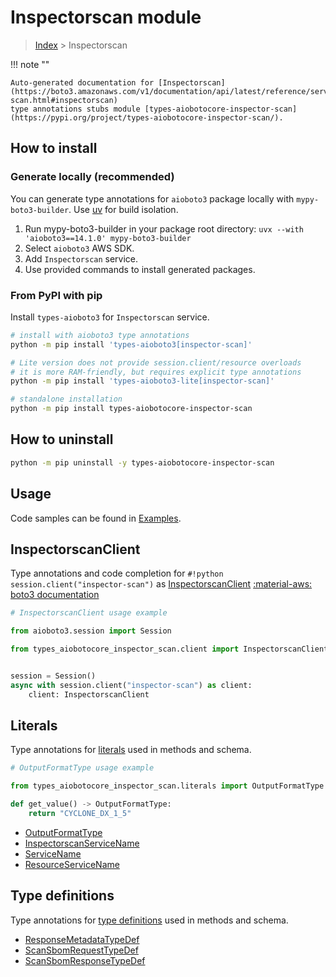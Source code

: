 # Inspectorscan module

> [Index](../README.md) > Inspectorscan


!!! note ""

    Auto-generated documentation for [Inspectorscan](https://boto3.amazonaws.com/v1/documentation/api/latest/reference/services/inspector-scan.html#inspectorscan)
    type annotations stubs module [types-aiobotocore-inspector-scan](https://pypi.org/project/types-aiobotocore-inspector-scan/).

## How to install

### Generate locally (recommended)

You can generate type annotations for `aioboto3` package locally with `mypy-boto3-builder`.
Use [uv](https://docs.astral.sh/uv/getting-started/installation/) for build isolation.

1. Run mypy-boto3-builder in your package root directory: `uvx --with 'aioboto3==14.1.0' mypy-boto3-builder`
1. Select `aioboto3` AWS SDK.
1. Add `Inspectorscan` service.
1. Use provided commands to install generated packages.



### From PyPI with pip

Install `types-aioboto3` for `Inspectorscan` service.

```bash
# install with aioboto3 type annotations
python -m pip install 'types-aioboto3[inspector-scan]'

# Lite version does not provide session.client/resource overloads
# it is more RAM-friendly, but requires explicit type annotations
python -m pip install 'types-aioboto3-lite[inspector-scan]'

# standalone installation
python -m pip install types-aiobotocore-inspector-scan
```



## How to uninstall

```bash
python -m pip uninstall -y types-aiobotocore-inspector-scan
```

## Usage

Code samples can be found in [Examples](./usage.md).

## InspectorscanClient

Type annotations and code completion for  `#!python session.client("inspector-scan")` as [InspectorscanClient](./client.md)
[:material-aws: boto3 documentation](https://boto3.amazonaws.com/v1/documentation/api/latest/reference/services/inspector-scan.html#Inspectorscan.Client)

```python
# InspectorscanClient usage example

from aioboto3.session import Session

from types_aiobotocore_inspector_scan.client import InspectorscanClient


session = Session()
async with session.client("inspector-scan") as client:
    client: InspectorscanClient
```








## Literals

Type annotations for [literals](./literals.md) used in methods and schema.

```python
# OutputFormatType usage example

from types_aiobotocore_inspector_scan.literals import OutputFormatType

def get_value() -> OutputFormatType:
    return "CYCLONE_DX_1_5"
```

- [OutputFormatType](./literals.md#outputformattype)
- [InspectorscanServiceName](./literals.md#inspectorscanservicename)
- [ServiceName](./literals.md#servicename)
- [ResourceServiceName](./literals.md#resourceservicename)




## Type definitions

Type annotations for [type definitions](./type_defs.md) used in methods and schema.

- [ResponseMetadataTypeDef](./type_defs.md#responsemetadatatypedef)
- [ScanSbomRequestTypeDef](./type_defs.md#scansbomrequesttypedef)
- [ScanSbomResponseTypeDef](./type_defs.md#scansbomresponsetypedef)


